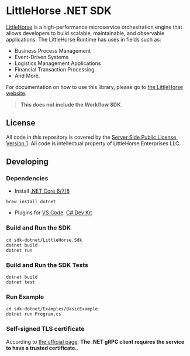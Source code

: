 # LittleHorse .NET SDK

[LittleHorse](https://littlehorse.dev) is a high-performance microservice orchestration engine that allows developers to build scalable, maintainable, and observable applications. The LittleHorse Runtime has uses in fields such as:

- Business Process Management
- Event-Driven Systems
- Logistics Management Applications
- Financial Transaction Processing
- And More.

For documentation on how to use this library, please go to [the LittleHorse website](https://littlehorse.dev).

> **This does not include the Workflow SDK**.

## License

All code in this repository is covered by the [Server Side Public License, Version 1](https://spdx.org/licenses/SSPL-1.0.html). All code is intellectual property of LittleHorse Enterprises LLC.

## Developing

### Dependencies

- Install [.NET Core 6/7/8](https://dotnet.microsoft.com/en-us/download)

```
brew install dotnet
```

- Plugins for [VS Code](https://code.visualstudio.com/): [C# Dev Kit](https://marketplace.visualstudio.com/items?itemName=ms-dotnettools.csdevkit)

### Build and Run the SDK

```
cd sdk-dotnet/LittleHorse.Sdk
dotnet build
dotnet run
```
### Build and Run the SDK Tests

```
dotnet build
dotnet test
```

### Run Example

```
cd sdk-dotnet/Examples/BasicExample
dotnet run Program.cs
```

### Self-signed TLS certificate

According to [the official page](https://learn.microsoft.com/en-us/aspnet/core/grpc/troubleshoot?view=aspnetcore-7.0#call-a-grpc-service-with-an-untrustedinvalid-certificate): **The .NET gRPC client requires the service to have a trusted certificate.**.

